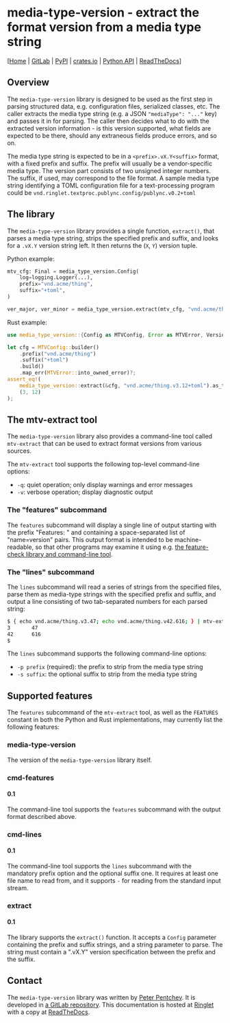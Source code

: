 <!--
SPDX-FileCopyrightText: Peter Pentchev <roam@ringlet.net>
SPDX-License-Identifier: BSD-2-Clause
-->

# media-type-version - extract the format version from a media type string

\[[Home][ringlet-home] | [GitLab][gitlab] | [PyPI][pypi] | [crates.io][crates-io] | [Python API](api/python.md) | [ReadTheDocs][readthedocs]\]

## Overview

The `media-type-version` library is designed to be used as the first step in
parsing structured data, e.g. configuration files, serialized classes, etc.
The caller extracts the media type string (e.g. a JSON `"mediaType": "..."` key) and
passes it in for parsing.
The caller then decides what to do with the extracted version information -
is this version supported, what fields are expected to be there, should any
extraneous fields produce errors, and so on.

The media type string is expected to be in a `<prefix>.vX.Y<suffix>` format, with
a fixed prefix and suffix.
The prefix will usually be a vendor-specific media type.
The version part consists of two unsigned integer numbers.
The suffix, if used, may correspond to the file format.
A sample media type string identifying a TOML configuration file for
a text-processing program could be
`vnd.ringlet.textproc.publync.config/publync.v0.2+toml`

## The library

The `media-type-version` library provides a single function, `extract()`, that
parses a media type string, strips the specified prefix and suffix, and looks for
a `.vX.Y` version string left.
It then returns the (`X`, `Y`) version tuple.

Python example:

``` py
mtv_cfg: Final = media_type_version.Config(
    log=logging.Logger(...),
    prefix="vnd.acme/thing",
    suffix="+toml",
)

ver_major, ver_minor = media_type_version.extract(mtv_cfg, "vnd.acme/thing.v3.12+toml")
```

Rust example:

``` rust
use media_type_version::{Config as MTVConfig, Error as MTVError, Version as MTVersion};

let cfg = MTVConfig::builder()
    .prefix("vnd.acme/thing")
    .suffix("+toml")
    .build()
    .map_err(MTVError::into_owned_error)?;
assert_eq!(
    media_type_version::extract(&cfg, "vnd.acme/thing.v3.12+toml").as_tuple(),
    (3, 12)
);
```

## The mtv-extract tool

The `media-type-version` library also provides a command-line tool
called `mtv-extract` that can be used to extract format versions from
various sources.

The `mtv-extract` tool supports the following top-level command-line options:

- `-q`: quiet operation; only display warnings and error messages
- `-v`: verbose operation; display diagnostic output

### The "features" subcommand

The `features` subcommand will display a single line of output starting with
the prefix "Features: " and containing a space-separated list of "name=version" pairs.
This output format is intended to be machine-readable, so that other programs may
examine it using e.g. [the feature-check library and command-line tool][feature-check].

### The "lines" subcommand

The `lines` subcommand will read a series of strings from the specified files,
parse them as media-type strings with the specified prefix and suffix, and
output a line consisting of two tab-separated numbers for each parsed string:

``` sh
$ { echo vnd.acme/thing.v3.47; echo vnd.acme/thing.v42.616; } | mtv-extract -q lines -p vnd.acme/thing -- -
3       47
42      616
$
```

The `lines` subcommand supports the following command-line options:

- `-p prefix` (required): the prefix to strip from the media type string
- `-s suffix`: the optional suffix to strip from the media type string

## Supported features

The `features` subcommand of the `mtv-extract` tool, as well as the `FEATURES`
constant in both the Python and Rust implementations, may currently list
the following features:

### media-type-version

The version of the `media-type-version` library itself.

### cmd-features

#### 0.1

The command-line tool supports the `features` subcommand with the output format
described above.

### cmd-lines

#### 0.1

The command-line tool supports the `lines` subcommand with the mandatory prefix
option and the optional suffix one.
It requires at least one file name to read from, and it supports `-` for reading from
the standard input stream.

### extract

#### 0.1

The library supports the `extract()` function.
It accepts a `Config` parameter containing the prefix and suffix strings, and
a string parameter to parse.
The string must contain a ".vX.Y" version specification between the prefix and the suffix.

## Contact

The `media-type-version` library was written by [Peter Pentchev][roam].
It is developed in [a GitLab repository][gitlab].
This documentation is hosted at [Ringlet][ringlet-home] with a copy at [ReadTheDocs][readthedocs].

[roam]: mailto:roam@ringlet.net "Peter Pentchev"
[crates-io]: https://crates.io/crates/media-type-version "The media-type-version Rust crates.io page"
[feature-check]: https://devel.ringlet.net/misc/feature-check/ "The feature-check library and command-line tool"
[gitlab]: https://gitlab.com/ppentchev/media-type-version "The media-type-version GitLab repository"
[pypi]: https://pypi.org/project/media-type-version/ "The media-type-version Python Package Index page"
[readthedocs]: https://media-type-version.readthedocs.io/ "The media-type-version ReadTheDocs page"
[ringlet-home]: https://devel.ringlet.net/devel/media-type-version/ "The Ringlet media-type-version homepage"
